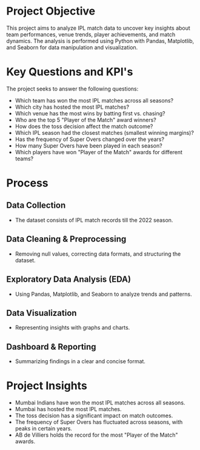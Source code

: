 # Project Objective
This project aims to analyze IPL match data to uncover key insights about team performances, venue trends, player achievements, and match dynamics. The analysis is performed using Python with Pandas, Matplotlib, and Seaborn for data manipulation and visualization.

# Key Questions and KPI's

The project seeks to answer the following questions:
- Which team has won the most IPL matches across all seasons?
-	Which city has hosted the most IPL matches?
-	Which venue has the most wins by batting first vs. chasing?
-	Who are the top 5 "Player of the Match" award winners?
-	How does the toss decision affect the match outcome?
-	Which IPL season had the closest matches (smallest winning margins)?
-	Has the frequency of Super Overs changed over the years?
-	How many Super Overs have been played in each season?
-	Which players have won "Player of the Match" awards for different teams?

# Process
## Data Collection 
- The dataset consists of IPL match records till the 2022 season.
## Data Cleaning & Preprocessing 
- Removing null values, correcting data formats, and structuring the dataset.
## Exploratory Data Analysis (EDA) 
- Using Pandas, Matplotlib, and Seaborn to analyze trends and patterns.
## Data Visualization 
- Representing insights with graphs and charts.
## Dashboard & Reporting 
- Summarizing findings in a clear and concise format.

# Project Insights
- Mumbai Indians have won the most IPL matches across all seasons.
- Mumbai has hosted the most IPL matches.
- The toss decision has a significant impact on match outcomes.
- The frequency of Super Overs has fluctuated across seasons, with peaks in certain years.
- AB de Villiers holds the record for the most "Player of the Match" awards.
